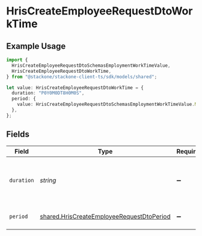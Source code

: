 # HrisCreateEmployeeRequestDtoWorkTime

## Example Usage

```typescript
import {
  HrisCreateEmployeeRequestDtoSchemasEmploymentWorkTimeValue,
  HrisCreateEmployeeRequestDtoWorkTime,
} from "@stackone/stackone-client-ts/sdk/models/shared";

let value: HrisCreateEmployeeRequestDtoWorkTime = {
  duration: "P0Y0M0DT8H0M0S",
  period: {
    value: HrisCreateEmployeeRequestDtoSchemasEmploymentWorkTimeValue.Month,
  },
};
```

## Fields

| Field                                                                                                         | Type                                                                                                          | Required                                                                                                      | Description                                                                                                   | Example                                                                                                       |
| ------------------------------------------------------------------------------------------------------------- | ------------------------------------------------------------------------------------------------------------- | ------------------------------------------------------------------------------------------------------------- | ------------------------------------------------------------------------------------------------------------- | ------------------------------------------------------------------------------------------------------------- |
| `duration`                                                                                                    | *string*                                                                                                      | :heavy_minus_sign:                                                                                            | The work time duration in ISO 8601 duration format                                                            | P0Y0M0DT8H0M0S                                                                                                |
| `period`                                                                                                      | [shared.HrisCreateEmployeeRequestDtoPeriod](../../../sdk/models/shared/hriscreateemployeerequestdtoperiod.md) | :heavy_minus_sign:                                                                                            | The period of the work time                                                                                   | month                                                                                                         |